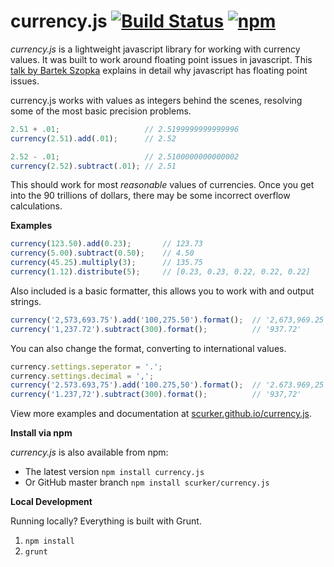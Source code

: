 currency.js [![Build Status](https://travis-ci.org/scurker/currency.js.svg?branch=master)](https://travis-ci.org/scurker/currency.js) [![npm](https://img.shields.io/npm/v/currency.js.svg?style=flat)](https://www.npmjs.com/package/currency.js)
===========

*currency.js* is a lightweight javascript library for working with currency values. It was built to work around floating point issues in javascript. This [talk by Bartek Szopka](http://www.youtube.com/watch?v=MqHDDtVYJRI) explains in detail why javascript has floating point issues.

currency.js works with values as integers behind the scenes, resolving some of the most basic precision problems.

```javascript
2.51 + .01;                   // 2.5199999999999996
currency(2.51).add(.01);      // 2.52

2.52 - .01;                   // 2.5100000000000002
currency(2.52).subtract(.01); // 2.51
```

This should work for most *reasonable* values of currencies. Once you get into the 90 trillions of dollars, there may be some incorrect overflow calculations.

**Examples**
```javascript
currency(123.50).add(0.23);       // 123.73
currency(5.00).subtract(0.50);    // 4.50
currency(45.25).multiply(3);      // 135.75
currency(1.12).distribute(5);     // [0.23, 0.23, 0.22, 0.22, 0.22]
```

Also included is a basic formatter, this allows you to work with and output strings.
```javascript
currency('2,573,693.75').add('100,275.50').format();  // '2,673,969.25'
currency('1,237.72').subtract(300).format();          // '937.72'
```

You can also change the format, converting to international values.
```javascript
currency.settings.seperator = '.';
currency.settings.decimal = ',';
currency('2.573.693,75').add('100.275,50').format();  // '2.673.969,25'
currency('1.237,72').subtract(300).format();          // '937,72'
```

View more examples and documentation at [scurker.github.io/currency.js](http://scurker.github.io/currency.js).

**Install via npm**

*currency.js* is also available from npm:

* The latest version ```npm install currency.js```
* Or GitHub master branch ```npm install scurker/currency.js```

**Local Development**

Running locally? Everything is built with Grunt.

1. `npm install`
1. `grunt`
